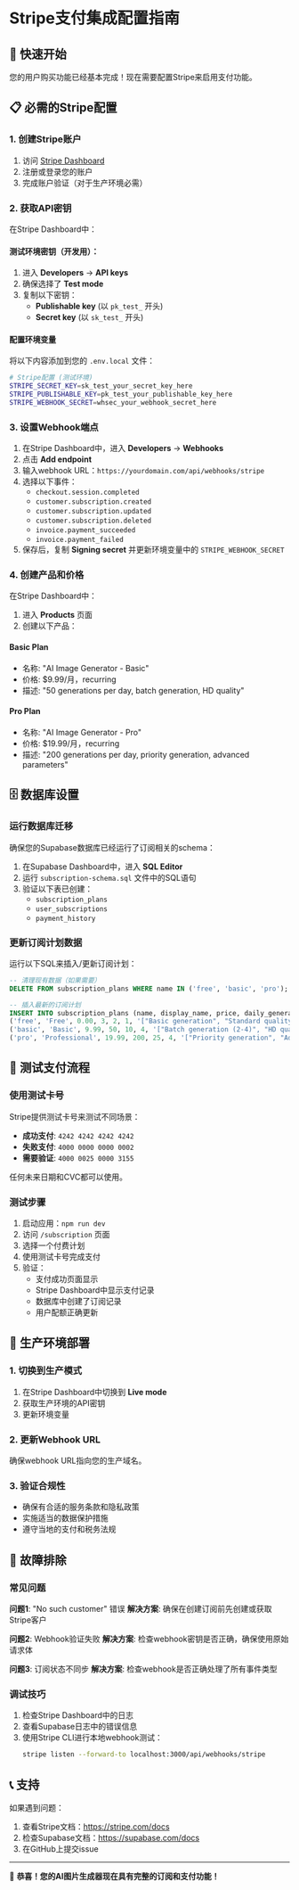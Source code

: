 # Stripe支付集成配置指南

## 🚀 快速开始

您的用户购买功能已经基本完成！现在需要配置Stripe来启用支付功能。

## 📋 必需的Stripe配置

### 1. 创建Stripe账户
1. 访问 [Stripe Dashboard](https://dashboard.stripe.com/)
2. 注册或登录您的账户
3. 完成账户验证（对于生产环境必需）

### 2. 获取API密钥
在Stripe Dashboard中：

#### 测试环境密钥（开发用）：
1. 进入 **Developers** → **API keys**
2. 确保选择了 **Test mode**
3. 复制以下密钥：
   - **Publishable key** (以 `pk_test_` 开头)
   - **Secret key** (以 `sk_test_` 开头)

#### 配置环境变量
将以下内容添加到您的 `.env.local` 文件：

```bash
# Stripe配置 (测试环境)
STRIPE_SECRET_KEY=sk_test_your_secret_key_here
STRIPE_PUBLISHABLE_KEY=pk_test_your_publishable_key_here
STRIPE_WEBHOOK_SECRET=whsec_your_webhook_secret_here
```

### 3. 设置Webhook端点
1. 在Stripe Dashboard中，进入 **Developers** → **Webhooks**
2. 点击 **Add endpoint**
3. 输入webhook URL：`https://yourdomain.com/api/webhooks/stripe`
4. 选择以下事件：
   - `checkout.session.completed`
   - `customer.subscription.created`
   - `customer.subscription.updated`
   - `customer.subscription.deleted`
   - `invoice.payment_succeeded`
   - `invoice.payment_failed`
5. 保存后，复制 **Signing secret** 并更新环境变量中的 `STRIPE_WEBHOOK_SECRET`

### 4. 创建产品和价格
在Stripe Dashboard中：
1. 进入 **Products** 页面
2. 创建以下产品：

#### Basic Plan
- 名称: "AI Image Generator - Basic"
- 价格: $9.99/月，recurring
- 描述: "50 generations per day, batch generation, HD quality"

#### Pro Plan  
- 名称: "AI Image Generator - Pro"
- 价格: $19.99/月，recurring
- 描述: "200 generations per day, priority generation, advanced parameters"

## 🗄️ 数据库设置

### 运行数据库迁移
确保您的Supabase数据库已经运行了订阅相关的schema：

1. 在Supabase Dashboard中，进入 **SQL Editor**
2. 运行 `subscription-schema.sql` 文件中的SQL语句
3. 验证以下表已创建：
   - `subscription_plans`
   - `user_subscriptions`  
   - `payment_history`

### 更新订阅计划数据
运行以下SQL来插入/更新订阅计划：

```sql
-- 清理现有数据（如果需要）
DELETE FROM subscription_plans WHERE name IN ('free', 'basic', 'pro');

-- 插入最新的订阅计划
INSERT INTO subscription_plans (name, display_name, price, daily_generations, hourly_limit, max_batch_size, features) VALUES
('free', 'Free', 0.00, 3, 2, 1, '["Basic generation", "Standard quality", "PNG/JPG download"]'),
('basic', 'Basic', 9.99, 50, 10, 4, '["Batch generation (2-4)", "HD quality", "All formats", "Favorites", "Priority support"]'),
('pro', 'Professional', 19.99, 200, 25, 4, '["Priority generation", "Advanced parameters", "API access", "Commercial license", "Dedicated support"]');
```

## 🧪 测试支付流程

### 使用测试卡号
Stripe提供测试卡号来测试不同场景：

- **成功支付**: `4242 4242 4242 4242`
- **失败支付**: `4000 0000 0000 0002`
- **需要验证**: `4000 0025 0000 3155`

任何未来日期和CVC都可以使用。

### 测试步骤
1. 启动应用：`npm run dev`
2. 访问 `/subscription` 页面
3. 选择一个付费计划
4. 使用测试卡号完成支付
5. 验证：
   - 支付成功页面显示
   - Stripe Dashboard中显示支付记录
   - 数据库中创建了订阅记录
   - 用户配额正确更新

## 🚀 生产环境部署

### 1. 切换到生产模式
1. 在Stripe Dashboard中切换到 **Live mode**
2. 获取生产环境的API密钥
3. 更新环境变量

### 2. 更新Webhook URL
确保webhook URL指向您的生产域名。

### 3. 验证合规性
- 确保有合适的服务条款和隐私政策
- 实施适当的数据保护措施
- 遵守当地的支付和税务法规

## 🔧 故障排除

### 常见问题

**问题1**: "No such customer" 错误
**解决方案**: 确保在创建订阅前先创建或获取Stripe客户

**问题2**: Webhook验证失败
**解决方案**: 检查webhook密钥是否正确，确保使用原始请求体

**问题3**: 订阅状态不同步
**解决方案**: 检查webhook是否正确处理了所有事件类型

### 调试技巧
1. 检查Stripe Dashboard中的日志
2. 查看Supabase日志中的错误信息
3. 使用Stripe CLI进行本地webhook测试：
   ```bash
   stripe listen --forward-to localhost:3000/api/webhooks/stripe
   ```

## 📞 支持

如果遇到问题：
1. 查看Stripe文档：https://stripe.com/docs
2. 检查Supabase文档：https://supabase.com/docs
3. 在GitHub上提交issue

---

🎉 **恭喜！您的AI图片生成器现在具有完整的订阅和支付功能！**